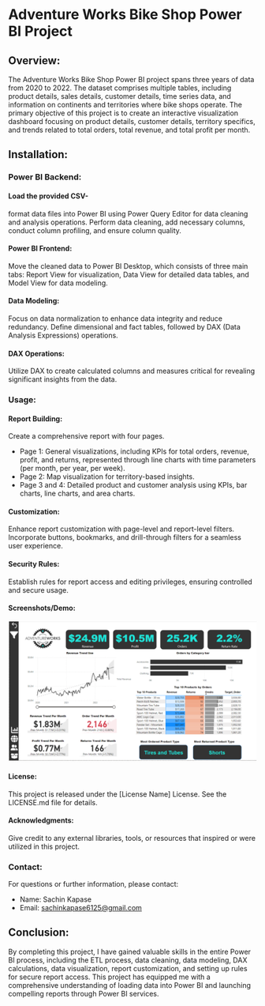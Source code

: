 # Adventure Works Bike Shop Power BI Project

## Overview:
The Adventure Works Bike Shop Power BI project spans three years of data from 2020 to 2022. The dataset comprises multiple tables, including product details, sales details, customer details, time series data, and information on continents and territories where bike shops operate. The primary objective of this project is to create an interactive visualization dashboard focusing on product details, customer details, territory specifics, and trends related to total orders, total revenue, and total profit per month.

## Installation:
### Power BI Backend:

#### Load the provided CSV-
format data files into Power BI using Power Query Editor for data cleaning and analysis operations.
Perform data cleaning, add necessary columns, conduct column profiling, and ensure column quality.

#### Power BI Frontend:
Move the cleaned data to Power BI Desktop, which consists of three main tabs: Report View for visualization, Data View for detailed data tables, and Model View for data modeling.

#### Data Modeling:
Focus on data normalization to enhance data integrity and reduce redundancy.
Define dimensional and fact tables, followed by DAX (Data Analysis Expressions) operations.

#### DAX Operations:
Utilize DAX to create calculated columns and measures critical for revealing significant insights from the data.

### Usage:

#### Report Building:
Create a comprehensive report with four pages.
- Page 1: General visualizations, including KPIs for total orders, revenue, profit, and returns, represented through line charts with time parameters (per month, per year, per week).
- Page 2: Map visualization for territory-based insights.
- Page 3 and 4: Detailed product and customer analysis using KPIs, bar charts, line charts, and area charts.

#### Customization:
Enhance report customization with page-level and report-level filters.
Incorporate buttons, bookmarks, and drill-through filters for a seamless user experience.

#### Security Rules:
Establish rules for report access and editing privileges, ensuring controlled and secure usage.

#### Screenshots/Demo:
![Report View](https://github.com/sachink45/Adventure-Works-Bike-Shop-Sale-Analysis/blob/main/Report_Snap.png)

#### License:
This project is released under the [License Name] License. See the LICENSE.md file for details.

#### Acknowledgments:
Give credit to any external libraries, tools, or resources that inspired or were utilized in this project.

### Contact:
For questions or further information, please contact:
- Name: Sachin Kapase
- Email: sachinkapase6125@gmail.com

## Conclusion:
By completing this project, I have gained valuable skills in the entire Power BI process, including the ETL process, data cleaning, data modeling, DAX calculations, data visualization, report customization, and setting up rules for secure report access. This project has equipped me with a comprehensive understanding of loading data into Power BI and launching compelling reports through Power BI services.
